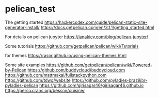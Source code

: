 # pelican_test

The getting started
https://hackercodex.com/guide/pelican-static-site-generator-install/
https://docs.getpelican.com/en/3.1.1/getting_started.html

For details on pelican jupyter
https://janakiev.com/blog/pelican-jupyter/

Some tutorials
https://github.com/getpelican/pelican/wiki/Tutorials

for themes
https://rasor.github.io/using-pelican-themes.html


Some site examples
https://github.com/getpelican/pelican/wiki/Powered-by-Pelican
https://github.com/buddycloud/buddycloud.com
https://github.com/mattmakai/fullstackpython.com
https://github.com/tdwg/website
https://github.com/pyladies-brazil/br-pyladies-pelican
https://github.com/girisagar46/girisagar46.github.io
https://perso.crans.org/besson/cuisine/

